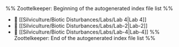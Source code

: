 %% Zoottelkeeper: Beginning of the autogenerated index file list  %%
- 📄 [[Silviculture/Biotic Disturbances/Labs/Lab 4|Lab 4]]
- 📄 [[Silviculture/Biotic Disturbances/Labs/Lab-2|Lab-2]]
- 📄 [[Silviculture/Biotic Disturbances/Labs/Lab-4|Lab-4]]
%% Zoottelkeeper: End of the autogenerated index file list  %%
